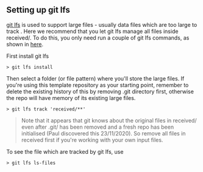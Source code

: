 ## Setting up git lfs

[git lfs](https://git-lfs.github.com/) is used to support large files - usually data files which are too large to track . Here we recommend that you let git lfs manage all files inside received/. To do this, you only need run a couple of git lfs commands, as shown in [here](https://git-lfs.github.com/).

First install git lfs
```
> git lfs install
```

Then select a folder (or file pattern) where you'll store the large files. If you're using this template repository as your starting point, remember to delete the existing history of this by removing .git directory first, otherwise the repo will have memory of its existing large files.
```
> git lfs track 'received/**'
```

> Note that it appears that git knows about the original files in received/ even after .git/ has been removed and a fresh repo has been initialised (Paul discovered this 23/11/2020). So remove all files in received first if you're working with your own input files.

To see the file which are tracked by git lfs, use

```
> git lfs ls-files
```